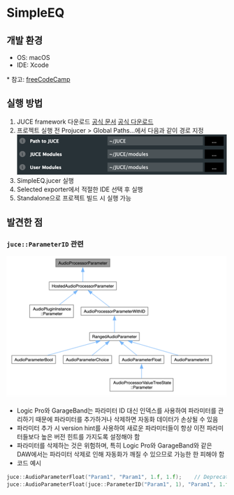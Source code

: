 # SimpleEQ

## 개발 환경
- OS: macOS
- IDE: Xcode

\* 참고: [freeCodeCamp](https://youtu.be/i_Iq4_Kd7Rc?si=ZgJYunOA4IbsXTyL)

## 실행 방법
1. JUCE framework 다운로드 [공식 문서](https://docs.juce.com/master/tutorial_new_projucer_project.html) [공식 다운로드](https://juce.com/download/)
2. 프로젝트 실행 전 Projucer > Global Paths...에서 다음과 같이 경로 지정
![Global Path](./Images/GlobalPath.png)
3. SimpleEQ.jucer 실행
4. Selected exporter에서 적절한 IDE 선택 후 실행
5. Standalone으로 프로젝트 빌드 시 실행 가능

## 발견한 점

### `juce::ParameterID` 관련
![AudioProcessorParameter](./Images/AudioProcessorParameter.png)
- Logic Pro와 GarageBand는 파라미터 ID 대신 인덱스를 사용하여 파라미터를 관리하기 때문에 파라미터를 추가하거나 삭제하면 자동화 데이터가 손상될 수 있음
- 파라미터 추가 시 version hint를 사용하여 새로운 파라미터들이 항상 이전 파라미터들보다 높은 버전 힌트를 가지도록 설정해야 함
- 파라미터를 삭제하는 것은 위험하며, 특히 Logic Pro와 GarageBand와 같은 DAW에서는 파라미터 삭제로 인해 자동화가 깨질 수 있으므로 가능한 한 피해야 함
- 코드 예시
```Cpp
juce::AudioParameterFloat("Param1", "Param1", 1.f, 1.f);    // Deprecated
juce::AudioParameterFloat(juce::ParameterID("Param1", 1), "Param1", 1.f, 1.f);
```
